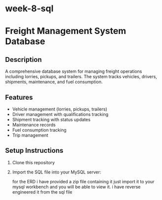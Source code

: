 # week-8-sql

# Freight Management System Database

## Description
A comprehensive database system for managing freight operations including lorries, pickups, and trailers. The system tracks vehicles, drivers, shipments, maintenance, and fuel consumption.

## Features
- Vehicle management (lorries, pickups, trailers)
- Driver management with qualifications tracking
- Shipment tracking with status updates
- Maintenance records
- Fuel consumption tracking
- Trip management

## Setup Instructions
1. Clone this repository
2. Import the SQL file into your MySQL server:

   for the ERD  i have provided a zip file containing it just import it to your mysql workbench and you will be able to view it.
i have reverse engineered it from the sql file
